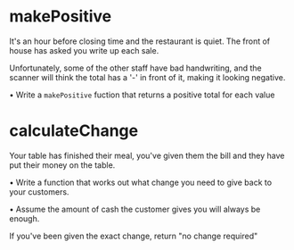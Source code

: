 # makePositive

It's an hour before closing time and the restaurant is quiet. The front of house has
asked you write up each sale.

Unfortunately, some of the other staff have bad handwriting, and the scanner will think the total has a '-' in front of it, making it looking negative.

• Write a `makePositive` fuction that returns a positive total for each value

# calculateChange

Your table has finished their meal, you've given them the bill
and they have put their money on the table.

• Write a function that works out what change you need to give back to your customers.

• Assume the amount of cash the customer gives you will always be enough.

If you've been given the exact change, return "no change required"

